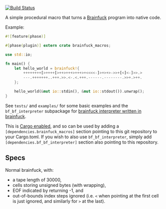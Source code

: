 [![Build Status](https://travis-ci.org/huonw/brainfuck_macros.png)](https://travis-ci.org/huonw/brainfuck_macros)

A simple procedural macro that turns a
[Brainfuck](http://en.wikipedia.org/wiki/Brainfuck) program into
native code.

Example:

```rust
#![feature(phase)]

#[phase(plugin)] extern crate brainfuck_macros;

use std::io;

fn main() {
    let hello_world = brainfuck!{
        ++++++++[>++++[>++>+++>+++>+<<<<-]>+>+>->>+[<]<-]>>.>
        ---.+++++++..+++.>>.<-.<.+++.------.--------.>>+.>++.
    };

    hello_world(&mut io::stdin(), &mut io::stdout()).unwrap();
}
```


See `tests/` and `examples/` for some basic examples and the
`bf_bf_interpreter` subpackage for
[brainfuck interpreter written in brainfuck](http://homepages.xnet.co.nz/~clive/eigenratios/cgbfi2.b).

This is [Cargo enabled](http://crates.io/), and so can be used
by adding a `[dependencies.brainfuck_macros]` section pointing to this
git repository to your Cargo.toml. If you wish to also use
`bf_bf_interpreter`, simply add `[dependencies.bf_bf_interpreter]`
section also pointing to this repository.

## Specs

Normal brainfuck, with:
- a tape length of 30000,
- cells storing unsigned bytes (with wrapping),
- EOF indicated by returning -1, and
- out-of-bounds index steps ignored (i.e. `<` when pointing at the
  first cell is just ignored, and similarly for `>` at the last).
